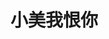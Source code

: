# 小美我恨你
<!DOCTYPE html>
<html lang="en">
    <head>
        <meta charset="UTF-8">
        <title>微清</title>
        <style>
        ul {
          list-style-type: none;
          margin: 0;
          padding: 0;
          overflow: hidden;
          background-color: #333;
        }
        
        li {
          float: left;
        }
        
        li a {
          display: block;
          color: white;
          text-align: center;
          padding: 14px 16px;
          text-decoration: none;
        }
        
        li a:hover {
          background-color: #111;
        }
            .box{
                width: 600px;
                height: 1200px;
                margin: auto;
                top: 0;
                left: 0;
                right: 0;
                bottom: 0;
                text-align: center;
            }
        </style>
    </head>
    <body>
        <div class="box">
            <button id="button">首页(点我有惊喜)</button>
<script>
window.AudioContext = window.AudioContext || window.webkitAudioContext;
(function () {
    if (!window.AudioContext) {
        alert('当前浏览器不支持Web Audio API');
        return;
    }
    var eleButton = document.getElementById('button');
    var audioCtx = new AudioContext();
    var arrFrequency = "880 987 1046 987 1046 1318 987 659 659 880 784 880 1046 784 659 659 698 659 698 1046 659 1046 1046 1046 987 698 698 987 987 880 987 1046 987 1046 1318 987 659 659 880 784 880 1046 784 659 698 1046 987 1046 1174 1174 1174 1046 1046 880 987 784 880 1046 1174 1318 1174 1318 1567 1046 987 1046 1318 1318 1174 784 784 880 1046 987 1174 1046 784 784 1396 1318 1174 659 1318 1046 1318 1760 1567 1567 1318 1174 1046 1046 1174 1046 1174 1567 1318 1318 1760 1567 1318 1174 1046 1046 1174 1046 1174 987 880 880 987 880".split(" ");
    var start = 0, direction = 1;
    eleButton.addEventListener('mouseenter', function () {
        var frequency = arrFrequency[start];
        if (!frequency) {
            direction = -1 * direction;
            start = start + 2 * direction;
            frequency = arrFrequency[start];
        }
        start = start + direction;
        var oscillator = audioCtx.createOscillator();
        var gainNode = audioCtx.createGain();
        oscillator.connect(gainNode);
        gainNode.connect(audioCtx.destination);
        oscillator.type = 'sine';
        oscillator.frequency.value = frequency;
        gainNode.gain.setValueAtTime(0, audioCtx.currentTime);
        gainNode.gain.linearRampToValueAtTime(1, audioCtx.currentTime + 0.01);
        oscillator.start(audioCtx.currentTime);
        gainNode.gain.exponentialRampToValueAtTime(0.001, audioCtx.currentTime + 1);
        oscillator.stop(audioCtx.currentTime + 1);
    });
})();
</script>
            <br>
            <script>
                var name = prompt("要怎么称呼您呢？");
                alert("您好："+name);
            </script>
            <ul>
                <li><a class="active" href="http:///huiyi0923.github.io/indexth2.html">My首页</a></li>
                <li><a href="https://huiyi0923.github.io/">旧网址</a></li>
                <li><a href="http://huiyi0923.github.io/indexth.html">悬浮球</a></li>
                <li><a href="http://huiyi0923.github.io/indexth3.html">关于我们</a></li>
            </ul>
            <br>
            <h4>您好：访问者！</h4>
            <td class="BS0111">
                <form method="GET" action="search.asp?action=search" target="_blank">
                &nbsp;<img border="0" src="pic/fle.gif">&nbsp;搜索范围：<select size="1" name="s_type">
                    <option value="">所有贴子</option>
                    <option value="topic" selected>贴子标题</option>
                    <option value="content">贴子正文</option>
                </select>&nbsp;搜索方式：<select size="1" name="judge_type">
                    <option selected value="1">精确</option>
                    <option value="0">模糊</option>
                </select>&nbsp;关键词<font color="#808080">(可用空格分开)</font>：<input type="text" name="key" value="请输入关键词" style="width:150px;" onFocus="if(this.value=='请输入关键词'){this.value='';}" onBlur="if(this.value==''){this.value='请输入关键词';}">&nbsp;<input type="submit" value="搜索" name="B1" style="border:0;background-color:transparent;background:url(/mis/images/obtn_60.gif);width:60px;height:21px;cursor:pointer;" onmouseout = "javascript:this.style.backgroundPosition = '0 0';" onMouseOver="javascript:this.style.backgroundPosition = '0 -21px';"><input type="hidden" name="action" size="20" value="search">&nbsp;
                <input type="button" value="返回" name="B1" style="border:0;background-color:transparent;background:url(/mis/images/obtn_60.gif);width:60px;height:21px;cursor:pointer;" onmouseout = "javascript:this.style.backgroundPosition = '0 0';" onMouseOver="javascript:this.style.backgroundPosition = '0 -21px';" onclick="javascript:history.go(-1);">
                </form>
            </td> 
            <h1 style="color: rgb(121, 219, 220);">微清让世界遇见你！</h1>
            <h2 style="color: rgb(118, 46, 169);">点击任意处有惊喜(不稳定)</h2>
            <img src="https://user-images.githubusercontent.com/126973386/223406272-48697b8c-7454-4e20-b5c5-000ddbdee458.png" alt="图片失效" width="200px">
            <embed src="./那一瞬间.m4a" width="500" height="300" autostart=false>
            <body background="./bg.jpg">
            <iframe scrolling="no" src="https://tianqiapi.com/api.php?style=tw&skin=pitaya" frameborder="1" width="400" height="500" allowtransparency="true"></iframe>
            <script type="text/javascript" src="https://cdn.jsdelivr.net/gh/Justlovesmile/CDN/js/sakura.js"></script>
            <br>
            <script>
                alert('由于考级原因，网站暂时停止维护\n2023.3.20恢复更新\n--3.12');
            </script>
            <script type="text/javascript">
                onload = function() {
                    var click_cnt = 0;
                    var $html = document.getElementsByTagName("html")[0];
                    var $body = document.getElementsByTagName("body")[0];
                    $html.onclick = function(e) {
                        var $elem = document.createElement("b");
                        $elem.style.color = "#E94F06";
                        $elem.style.zIndex = 9999;
                        $elem.style.position = "absolute";
                        $elem.style.select = "none";
                        var x = e.pageX;
                        var y = e.pageY;
                        $elem.style.left = (x - 10) + "px";
                        $elem.style.top = (y - 20) + "px";
                        clearInterval(anim);
                        switch (++click_cnt) {
                            case 10:
                                $elem.innerText = "OωO";
                                break;
                            case 20:
                                $elem.innerText = "(๑•́ ∀ •̀๑)";
                                break;
                            case 30:
                                $elem.innerText = "(๑•́ ₃ •̀๑)";
                                break;
                            case 40:
                                $elem.innerText = "(๑•̀_•́๑)";
                                break;
                            case 50:
                                $elem.innerText = "（￣へ￣）";
                                break;
                            case 60:
                                $elem.innerText = "(╯°口°)╯(┴—┴";
                                break;
                            case 70:
                                $elem.innerText = "૮( ᵒ̌皿ᵒ̌ )ა";
                                break;
                            case 80:
                                $elem.innerText = "╮(｡>口<｡)╭";
                                break;
                            case 90:
                                $elem.innerText = "( ง ᵒ̌皿ᵒ̌)ง⁼³₌₃";
                                break;
                            case 100:
                            case 101:
                            case 102:
                            case 103:
                            case 104:
                            case 105:
                                $elem.innerText = "(ꐦ°᷄д°᷅)";
                                break;
                            default:
                                $elem.innerText = "";
                                break;
                        }
                        $elem.style.fontSize = Math.random() * 10 + 8 + "px";
                        var increase = 0;
                        var anim;
                        setTimeout(function() {
                            anim = setInterval(function() {
                                if (++increase == 150) {
                                    clearInterval(anim);
                                    $body.removeChild($elem);
                                }
                                $elem.style.top = y - 20 - increase + "px";
                                $elem.style.opacity = (150 - increase) / 120;
                            }, 8);
                        }, 70);
                        $body.appendChild($elem);
                    };
                };
                </script>
                <br>        
            <span id="webtime"></span>
<script type="text/javascript">function show_runtime() {
        window.setTimeout("show_runtime()", 1000);
        X = new Date("3/6/2023 23:59:59");
        Y = new Date();
        T = (Y.getTime() - X.getTime());
        M = 24 * 60 * 60 * 1000;
        a = T / M;
        A = Math.floor(a);
        b = (a - A) * 24;
        B = Math.floor(b);
        c = (b - B) * 60;
        C = Math.floor((b - B) * 60);
        D = Math.floor((c - C) * 60);
        document.getElementById("webtime").innerHTML = "网站已安全运行: " + A + "天" + B + "小时" + C + "分" + D + "秒"
    }
    show_runtime();
</script>
            <br />
            <div class="foot">
                Github © 2023 版权所有
                <br>
                <h5>站长QQ：1148246926；站长是ikun，联系站长请先发kun图！</h5>
                <h5>微清：提供技术服务支持</h5>
                <h5>大胆的说一声：微清YYDS！</h5>
            <br>
            <a href="https://www.baidu.com" target="_blank">点我：搜💌索</a>
        </div>
    </body>
</html>
<!--上次那个爱盗代码的，要是再被我看到，我直接把你吊起来打！-->
